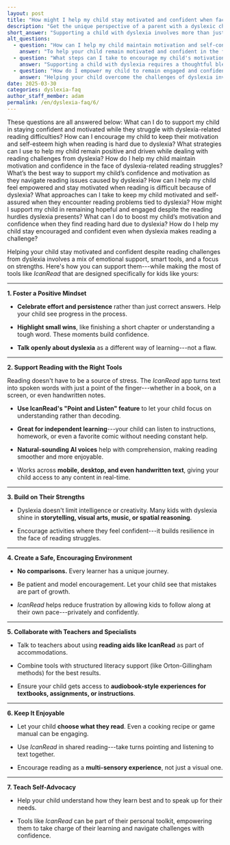 ```yaml
---
layout: post
title: "How might I help my child stay motivated and confident when facing reading challenges due to dyslexia?"
description: "Get the unique perspective of a parent with a dyslexic child. His answer is: Supporting a child with dyslexia involves more than just academic assistance; it is about..."
short_answer: "Supporting a child with dyslexia involves more than just academic assistance; it is about building resilience, self-confidence, and a love for learning. Encouraging a positive mindset starts with celebrating every effort, no matter how small, such as reading a short passage or mastering a difficult word. Recognizing these achievements is essential for boosting self-esteem and motivating continuous improvement. Open discussions about dyslexia as a distinct learning style help children see their challenges as opportunities rather than limitations. Integrating innovative tools like IcanRead, which converts text into natural-sounding spoken words using its 'Point and Listen' feature, empowers children to independently access reading materials from books, screens, or even handwritten notes. This technology shifts their focus from decoding struggles to understanding and enjoying the content. Additionally, nurturing their inherent strengths in storytelling, visual arts, music, or problem-solving further enhances their confidence. Creating a supportive, non-comparative environment where mistakes are valued as learning experiences reinforces a positive educational journey. Collaboration with teachers and literacy specialists ensures that digital aids complement traditional methods, offering a well-rounded approach that transforms reading into an engaging, multisensory adventure. Ultimately, this comprehensive strategy fosters both academic success and personal growth in children with dyslexia while inspiring unwavering determination."
alt_questions:
  - question: "How can I help my child maintain motivation and self-confidence when experiencing reading difficulties related to dyslexia?"
    answer: "To help your child remain motivated and confident in the face of dyslexia, begin by cultivating a positive mindset. Emphasize the importance of celebrating effort and persistence over simply getting the right answer, and acknowledge small achievements such as finishing a chapter or grasping a challenging word. Discuss dyslexia openly as a unique learning approach rather than a flaw. Introduce supportive reading tools like IcanRead, which features a 'Point and Listen' function that converts text from printed materials, digital screens, or handwritten notes into natural-sounding audio. This feature allows your child to focus on comprehension rather than the difficulties of decoding words. Additionally, build on your child's strengths by encouraging activities in storytelling, visual arts, music, or spatial reasoning to enhance their confidence. Create a nurturing and safe environment free of comparisons, where mistakes are considered part of the learning process. Collaborate with teachers and literacy specialists to integrate these digital tools with structured methods, and encourage shared reading sessions and independent choices in reading materials. Finally, teach self-advocacy so your child learns to express their learning needs confidently and navigate challenges with assurance."
  - question: "What steps can I take to encourage my child's motivation and confidence when they face reading challenges due to dyslexia?"
    answer: "Supporting a child with dyslexia requires a thoughtful blend of emotional reassurance, practical reading aids, and the celebration of their individual strengths. Start by establishing a positive attitude where every effort—whether it's reading a brief passage or overcoming a tricky word—is celebrated. Frame dyslexia as a different learning style rather than a shortcoming. Utilize effective digital resources such as IcanRead, which transforms text into clear, spoken language through its 'Point and Listen' feature available for books, screens, or handwritten notes. This approach shifts the focus from decoding challenges to understanding and enjoying content. Additionally, encourage your child's natural talents in areas like storytelling, art, music, or problem-solving to build confidence. Create an environment that avoids direct comparisons and sees mistakes as learning opportunities. Work in tandem with educators and specialists to merge these technological supports with traditional literacy strategies. Allow your child to choose engaging reading material and participate in shared, multisensory reading experiences. Finally, empower them with self-advocacy skills so they can confidently communicate their needs and overcome obstacles."
  - question: "How do I empower my child to remain engaged and confident in reading despite dyslexia-related challenges?"
    answer: "Helping your child overcome the challenges of dyslexia involves a comprehensive approach that merges emotional support with innovative reading tools and a focus on their strengths. Begin by nurturing a positive mindset that values every effort—from completing a short section of text to understanding a difficult word—as a win worth celebrating. Discuss dyslexia openly, emphasizing that it represents a different learning style rather than a limitation. Incorporate digital aids like IcanRead, which offers a 'Point and Listen' feature to convert text from books, screens, or handwritten notes into spoken words, thus easing the decoding process and enhancing comprehension. Encourage your child to explore their talents in creative areas such as storytelling, visual arts, music, or spatial reasoning, which can further build their self-esteem. Establish a supportive environment that refrains from comparisons and views mistakes as opportunities for growth. Collaborate with teachers and literacy experts to integrate these digital supports with established reading strategies. Allow your child the freedom to choose appealing reading materials and engage in shared reading experiences that involve multiple senses. Lastly, teach self-advocacy so they feel empowered to express their learning needs and tackle challenges head-on."
date: 2025-03-30
categories: dyslexia-faq
author_staff_member: adam
permalink: /en/dyslexia-faq/6/
---
```


<div class="paraphrases">
These questions are all answered below:  
What can I do to support my child in staying confident and motivated while they struggle with dyslexia-related reading difficulties?  
How can I encourage my child to keep their motivation and self-esteem high when reading is hard due to dyslexia?  
What strategies can I use to help my child remain positive and driven while dealing with reading challenges from dyslexia?  
How do I help my child maintain motivation and confidence in the face of dyslexia-related reading struggles?  
What’s the best way to support my child’s confidence and motivation as they navigate reading issues caused by dyslexia?  
How can I help my child feel empowered and stay motivated when reading is difficult because of dyslexia?  
What approaches can I take to keep my child motivated and self-assured when they encounter reading problems tied to dyslexia?  
How might I support my child in remaining hopeful and engaged despite the reading hurdles dyslexia presents?  
What can I do to boost my child’s motivation and confidence when they find reading hard due to dyslexia?  
How do I help my child stay encouraged and confident even when dyslexia makes reading a challenge?  
</div>


Helping your child stay motivated and confident despite reading challenges from dyslexia involves a mix of emotional support, smart tools, and a focus on strengths. Here's how you can support them---while making the most of tools like *IcanRead* that are designed specifically for kids like yours:

* * * * *

**1\. Foster a Positive Mindset**

-  **Celebrate effort and persistence** rather than just correct answers. Help your child see progress in the process.

-  **Highlight small wins**, like finishing a short chapter or understanding a tough word. These moments build confidence.

-  **Talk openly about dyslexia** as a different way of learning---not a flaw.

* * * * *

**2\. Support Reading with the Right Tools**

Reading doesn't have to be a source of stress. The *IcanRead* app turns text into spoken words with just a point of the finger---whether in a book, on a screen, or even handwritten notes.

-  **Use IcanRead's "Point and Listen" feature** to let your child focus on understanding rather than decoding.

-  **Great for independent learning**---your child can listen to instructions, homework, or even a favorite comic without needing constant help.

-  **Natural-sounding AI voices** help with comprehension, making reading smoother and more enjoyable.

-  Works across **mobile, desktop, and even handwritten text**, giving your child access to any content in real-time.

* * * * *

**3\. Build on Their Strengths**

-  Dyslexia doesn't limit intelligence or creativity. Many kids with dyslexia shine in **storytelling, visual arts, music, or spatial reasoning**.

-  Encourage activities where they feel confident---it builds resilience in the face of reading struggles.

* * * * *

**4\. Create a Safe, Encouraging Environment**

-  **No comparisons.** Every learner has a unique journey.

-  Be patient and model encouragement. Let your child see that mistakes are part of growth.

-  *IcanRead* helps reduce frustration by allowing kids to follow along at their own pace---privately and confidently.

* * * * *

**5\. Collaborate with Teachers and Specialists**

-  Talk to teachers about using **reading aids like IcanRead** as part of accommodations.

-  Combine tools with structured literacy support (like Orton-Gillingham methods) for the best results.

-  Ensure your child gets access to **audiobook-style experiences for textbooks, assignments, or instructions**.

* * * * *

**6\. Keep It Enjoyable**

-  Let your child **choose what they read**. Even a cooking recipe or game manual can be engaging.

-  Use *IcanRead* in shared reading---take turns pointing and listening to text together.

-  Encourage reading as a **multi-sensory experience**, not just a visual one.

* * * * *

**7\. Teach Self-Advocacy**

-  Help your child understand how they learn best and to speak up for their needs.

-  Tools like *IcanRead* can be part of their personal toolkit, empowering them to take charge of their learning and navigate challenges with confidence.
